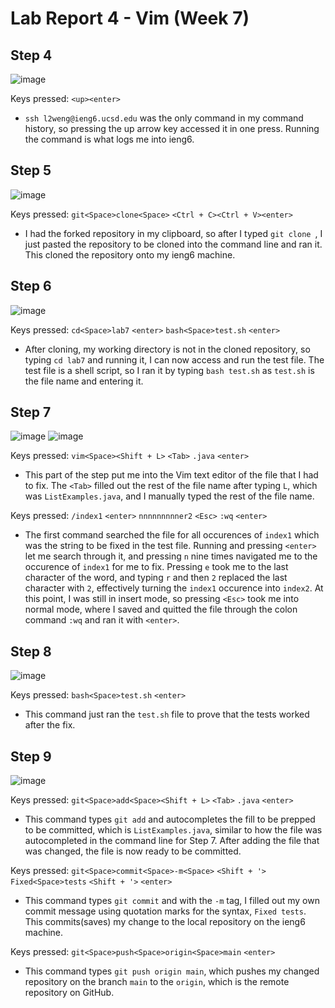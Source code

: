 # Lab Report 4 - Vim (Week 7) 

## Step 4

![image](https://github.com/leoweng05/cse15l-lab-reports/assets/62259208/668779be-5e54-4182-88aa-a8315c9de72e)

Keys pressed: `<up><enter>` 
* `ssh l2weng@ieng6.ucsd.edu` was the only command in my command history, so pressing the up arrow key accessed it in one press. Running the command is what logs me into ieng6.

## Step 5

![image](https://github.com/leoweng05/cse15l-lab-reports/assets/62259208/a93b7f5d-9884-4f21-9815-e4d1f8f095e5)

Keys pressed: `git<Space>clone<Space>` `<Ctrl + C><Ctrl + V><enter>` 
* I had the forked repository in my clipboard, so after I typed `git clone `, I just pasted the repository to be cloned into the command line and ran it. This cloned the repository onto my ieng6 machine.

## Step 6

![image](https://github.com/leoweng05/cse15l-lab-reports/assets/62259208/41ab462b-c246-44e4-a2e4-1f6630a413a2)

Keys pressed: `cd<Space>lab7` `<enter>` `bash<Space>test.sh` `<enter>` 
* After cloning, my working directory is not in the cloned repository, so typing `cd lab7` and running it, I can now access and run the test file. The test file is a shell script, so I ran it by typing `bash test.sh` as `test.sh` is the file name and entering it. 

## Step 7

![image](https://github.com/leoweng05/cse15l-lab-reports/assets/62259208/89ee859d-495a-4a97-822f-b539d4b11eb0)
![image](https://github.com/leoweng05/cse15l-lab-reports/assets/62259208/742b9b1f-e883-4464-b5e9-f439f03242cd)

Keys pressed: `vim<Space><Shift + L>` `<Tab>` `.java` `<enter>` 
* This part of the step put me into the Vim text editor of the file that I had to fix. The `<Tab>` filled out the rest of the file name after typing `L`, which was `ListExamples.java`, and I manually typed the rest of the file name. 

Keys pressed: `/index1` `<enter>` `nnnnnnnnner2` `<Esc>` `:wq` `<enter>` 
* The first command searched the file for all occurences of `index1` which was the string to be fixed in the test file. Running and pressing `<enter>` let me search through it, and pressing `n` nine times navigated me to the occurence of `index1` for me to fix. Pressing `e` took me to the last character of the word, and typing `r` and then `2` replaced the last character with `2`, effectively turning the `index1` occurence into `index2`. At this point, I was still in insert mode, so pressing `<Esc>` took me into normal mode, where I saved and quitted the file through the colon command `:wq` and ran it with `<enter>`.

## Step 8

![image](https://github.com/leoweng05/cse15l-lab-reports/assets/62259208/77625ff8-5053-4144-b91b-a40ef7ceb0d1)

Keys pressed:  `bash<Space>test.sh` `<enter>` 
* This command just ran the `test.sh` file to prove that the tests worked after the fix.

## Step 9

![image](https://github.com/leoweng05/cse15l-lab-reports/assets/62259208/409749c3-81f0-46ab-b4d2-1fda8413d696)

Keys pressed: `git<Space>add<Space><Shift + L>` `<Tab>` `.java` `<enter>`
* This command types `git add` and autocompletes the fill to be prepped to be committed, which is `ListExamples.java`, similar to how the file was autocompleted in the command line for Step 7. After adding the file that was changed, the file is now ready to be committed.

Keys pressed: `git<Space>commit<Space>-m<Space>` `<Shift + '>` `Fixed<Space>tests` `<Shift + '>` `<enter>`
* This command types `git commit` and with the `-m` tag, I filled out my own commit message using quotation marks for the syntax, `Fixed tests`. This commits(saves) my change to the local repository on the ieng6 machine.

Keys pressed: `git<Space>push<Space>origin<Space>main` `<enter>` 
* This command types `git push origin main`, which pushes my changed repository on the branch `main` to the `origin`, which is the remote repository on GitHub.
